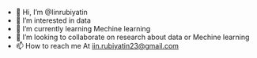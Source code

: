 - 👋 Hi, I’m @Iinrubiyatin
- 👀 I’m interested in data
- 🌱 I’m currently learning Mechine learning
- 💞️ I’m looking to collaborate on research about data or Mechine learning 
- 📫 How to reach me At iin.rubiyatin23@gmail.com

<!---
Iinrubiyatin/Iinrubiyatin is a ✨ special ✨ repository because its `README.md` (this file) appears on your GitHub profile.
You can click the Preview link to take a look at your changes.
--->
